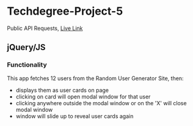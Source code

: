 # Techdegree-Project-5
Public API Requests, 
[Live Link](https://marie-ehrman.github.io/Employee_Directory_API_Requests/)
## jQuery/JS

### Functionality
This app fetches 12 users from the Random User Generator Site, then:
- displays them as user cards on page
- clicking on card will open modal window for that user
- clicking anywhere outside the modal window or on the 'X' will close
    modal window
- window will slide up to reveal user cards again

